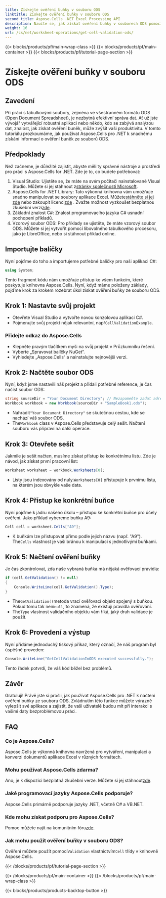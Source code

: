 ```yaml
---
title: Získejte ověření buňky v souboru ODS
linktitle: Získejte ověření buňky v souboru ODS
second_title: Aspose.Cells .NET Excel Processing API
description: Naučte se, jak získat ověření buňky v souborech ODS pomocí Aspose.Cells for .NET. Průvodce krok za krokem pro vývojáře.
weight: 16
url: /cs/net/worksheet-operations/get-cell-validation-ods/
---
```


{{< blocks/products/pf/main-wrap-class >}}
{{< blocks/products/pf/main-container >}}
{{< blocks/products/pf/tutorial-page-section >}}

# Získejte ověření buňky v souboru ODS

## Zavedení
Při práci s tabulkovými soubory, zejména ve všestranném formátu ODS (Open Document Spreadsheet), je nezbytná efektivní správa dat. Ať už jste vývojář vytvářející robustní aplikaci nebo někdo, kdo se zabývá analýzou dat, znalost, jak získat ověření buněk, může zvýšit vaši produktivitu. V tomto tutoriálu prozkoumáme, jak používat Aspose.Cells pro .NET k snadnému získání informací o ověření buněk ze souborů ODS.
## Předpoklady
Než začneme, je důležité zajistit, abyste měli ty správné nástroje a prostředí pro práci s Aspose.Cells for .NET. Zde je to, co budete potřebovat:
1.  Visual Studio: Ujistěte se, že máte na svém počítači nainstalované Visual Studio. Můžete si jej stáhnout z[stránky společnosti Microsoft](https://visualstudio.microsoft.com/).
2. Aspose.Cells for .NET Library: Tato výkonná knihovna vám umožňuje snadno manipulovat se soubory aplikace Excel. Můžete[stáhněte si jej zde](https://releases.aspose.com/cells/net/) nebo zakoupit licenci[zde](https://purchase.aspose.com/buy) . Zvažte možnost vyzkoušet bezplatnou zkušební verzi[zde](https://releases.aspose.com/).
3. Základní znalost C#: Znalost programovacího jazyka C# usnadní pochopení příkladů.
4. Vzorový soubor ODS: Pro příklady se ujistěte, že máte vzorový soubor ODS. Můžete si jej vytvořit pomocí libovolného tabulkového procesoru, jako je LibreOffice, nebo si stáhnout příklad online.
## Importujte balíčky
Nyní pojďme do toho a importujeme potřebné balíčky pro naši aplikaci C#:
```csharp
using System;
```
Tento fragment kódu nám umožňuje přístup ke všem funkcím, které poskytuje knihovna Aspose.Cells. Nyní, když máme položeny základy, pojďme krok za krokem rozebrat úkol získat ověření buňky ze souboru ODS.
## Krok 1: Nastavte svůj projekt
- Otevřete Visual Studio a vytvořte novou konzolovou aplikaci C#.
-  Pojmenujte svůj projekt nějak relevantní, např`CellValidationExample`.
### Přidejte odkaz do Aspose.Cells
- Klepněte pravým tlačítkem myši na svůj projekt v Průzkumníku řešení.
- Vyberte „Spravovat balíčky NuGet“.
- Vyhledejte „Aspose.Cells“ a nainstalujte nejnovější verzi.
## Krok 2: Načtěte soubor ODS
Nyní, když jsme nastavili náš projekt a přidali potřebné reference, je čas načíst soubor ODS:
```csharp
string sourceDir = "Your Document Directory"; // Nezapomeňte zadat adresář dokumentů
Workbook workbook = new Workbook(sourceDir + "SampleBook1.ods");
```
-  Nahradit`"Your Document Directory"` se skutečnou cestou, kde se nachází váš soubor ODS.
-  The`Workbook` class v Aspose.Cells představuje celý sešit. Načtení souboru vás připraví na další operace.
## Krok 3: Otevřete sešit
Jakmile je sešit načten, musíme získat přístup ke konkrétnímu listu. Zde je návod, jak získat první pracovní list:
```csharp
Worksheet worksheet = workbook.Worksheets[0];
```
-  Listy jsou indexovány od nuly.`Worksheets[0]` přistupuje k prvnímu listu, na kterém jsou obvykle vaše data.
## Krok 4: Přístup ke konkrétní buňce
Nyní pojďme k jádru našeho úkolu – přístupu ke konkrétní buňce pro účely ověření. Jako příklad vybereme buňku A9:
```csharp
Cell cell = worksheet.Cells["A9"];
```
-  K buňkám lze přistupovat přímo podle jejich názvu (např. "A9"). The`Cells` vlastnost je vaší bránou k manipulaci s jednotlivými buňkami.
## Krok 5: Načtení ověření buňky
Je čas zkontrolovat, zda naše vybraná buňka má nějaká ověřovací pravidla:
```csharp
if (cell.GetValidation() != null)
{
    Console.WriteLine(cell.GetValidation().Type);
}
```
-  The`GetValidation()`metoda vrací ověřovací objekt spojený s buňkou. Pokud tomu tak není`null`, to znamená, že existují pravidla ověřování.
-  The`Type` vlastnost validačního objektu vám říká, jaký druh validace je použit.
## Krok 6: Provedení a výstup
Nyní přidáme jednoduchý tiskový příkaz, který označí, že náš program byl úspěšně proveden:
```csharp
Console.WriteLine("GetCellValidationInODS executed successfully.");
```
Tento řádek potvrdí, že váš kód běžel bez problémů.
## Závěr
Gratuluji! Právě jste si prošli, jak používat Aspose.Cells pro .NET k načtení ověření buňky ze souboru ODS. Zvládnutím této funkce můžete výrazně vylepšit své aplikace a zajistit, že vaši uživatelé budou mít při interakci s vašimi daty bezproblémovou práci.
## FAQ
### Co je Aspose.Cells?
Aspose.Cells je výkonná knihovna navržená pro vytváření, manipulaci a konverzi dokumentů aplikace Excel v různých formátech.
### Mohu používat Aspose.Cells zdarma?
 Ano, je k dispozici bezplatná zkušební verze. Můžete si jej stáhnout[zde](https://releases.aspose.com/).
### Jaké programovací jazyky Aspose.Cells podporuje?
Aspose.Cells primárně podporuje jazyky .NET, včetně C# a VB.NET.
### Kde mohu získat podporu pro Aspose.Cells?
 Pomoc můžete najít na komunitním fóru[zde](https://forum.aspose.com/c/cells/9).
### Jak mohu použít ověření buňky v souboru ODS?
Ověření můžete použít pomocí`Validation` vlastnictvím`Cell` třídy v knihovně Aspose.Cells.

{{< /blocks/products/pf/tutorial-page-section >}}

{{< /blocks/products/pf/main-container >}}
{{< /blocks/products/pf/main-wrap-class >}}

{{< blocks/products/products-backtop-button >}}
